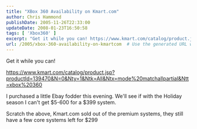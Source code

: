 ```yaml
---
title: "XBox 360 Availability on Kmart.com"
author: Chris Hammond
publishDate: 2005-11-26T22:33:00
updateDate: 2008-01-23T16:50:58
tags: [ 'Xbox360' ]
excerpt: "Get it while you can! https://www.kmart.com/catalog/product.jsp?productId=139470&amp;N=0&amp;Nty=1&amp;Ntk=All&amp;Ntx=mode%20matchallpartial&amp;Ntt=xbox%20360 I purchased a little Ebay fodder this evening. We'll see if with the Holiday season I can't get $5-600 for a $399 system. Scratch the above, Kmart.com sold out of the premium systems, they still have a few core systems left for..."
url: /2005/xbox-360-availability-on-kmartcom  # Use the generated URL with year
---
```

<P>Get it while you can!</P> <P><A href="https://www.kmart.com/catalog/product.jsp?productId=139470&amp;N=0&amp;Nty=1&amp;Ntk=All&amp;Ntx=mode%20matchallpartial&amp;Ntt=xbox%20360">https://www.kmart.com/catalog/product.jsp?productId=139470&amp;N=0&amp;Nty=1&amp;Ntk=All&amp;Ntx=mode%20matchallpartial&amp;Ntt=xbox%20360</A></P> <P>I purchased a little Ebay fodder this evening. We'll see if with the Holiday season I can't get $5-600 for a $399 system.</P> <P>Scratch the above, Kmart.com sold out of the premium systems, they still have a few core systems left for $299</P>
